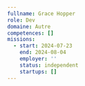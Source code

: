 ```yaml
---
fullname: Grace Hopper
role: Dev
domaine: Autre
competences: []
missions:
  - start: 2024-07-23
    end: 2024-08-04
    employer: ''
    status: independent
    startups: []
---
```

